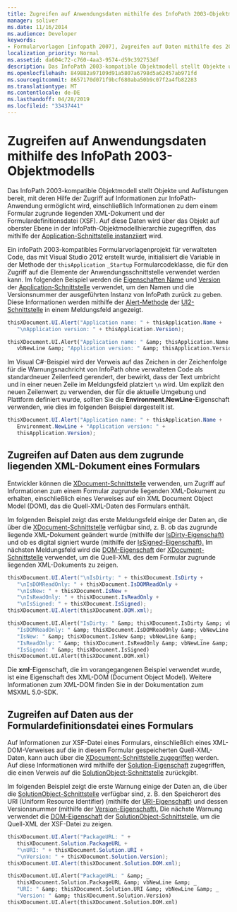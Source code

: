 ```yaml
---
title: Zugreifen auf Anwendungsdaten mithilfe des InfoPath 2003-Objektmodells
manager: soliver
ms.date: 11/16/2014
ms.audience: Developer
keywords:
- Formularvorlagen [infopath 2007], Zugreifen auf Daten mithilfe des 2003-Objektmodells,InfoPath 2003-kompatible Formularvorlagen, Zugreifen auf Anwendungsdaten
localization_priority: Normal
ms.assetid: da604c72-c760-4aa3-9574-d59c392753df
description: Das InfoPath 2003-kompatible Objektmodell stellt Objekte und Auflistungen bereit, mit deren Hilfe der Zugriff auf Informationen zur InfoPath-Anwendung ermöglicht wird, einschließlich Informationen zu dem einem Formular zugrunde liegenden XML-Dokument und der Formulardefinitionsdatei (XSF). Auf diese Daten wird über das Objekt auf oberster Ebene in der InfoPath-Objektmodellhierarchie zugegriffen, das mithilfe der Application-Schnittstelle instanziiert wird.
ms.openlocfilehash: 849882a97109d91a5807a6798d5a62457ab971fd
ms.sourcegitcommit: 8657170d071f9bcf680aba50b9c07f2a4fb82283
ms.translationtype: MT
ms.contentlocale: de-DE
ms.lasthandoff: 04/28/2019
ms.locfileid: "33437441"
---
```

# <a name="access-application-data-using-the-infopath-2003-object-model"></a>Zugreifen auf Anwendungsdaten mithilfe des InfoPath 2003-Objektmodells

Das InfoPath 2003-kompatible Objektmodell stellt Objekte und Auflistungen bereit, mit deren Hilfe der Zugriff auf Informationen zur InfoPath-Anwendung ermöglicht wird, einschließlich Informationen zu dem einem Formular zugrunde liegenden XML-Dokument und der Formulardefinitionsdatei (XSF). Auf diese Daten wird über das Objekt auf oberster Ebene in der InfoPath-Objektmodellhierarchie zugegriffen, das mithilfe der [Application-Schnittstelle instanziiert](https://msdn.microsoft.com/library/Microsoft.Office.Interop.InfoPath.SemiTrust.Application.aspx) wird. 
  
Ein infoPath 2003-kompatibles Formularvorlagenprojekt für verwalteten Code, das mit Visual Studio 2012 erstellt wurde, initialisiert die Variable in der Methode der `thisApplication` `_Startup` Formularcodeklasse, [](https://msdn.microsoft.com/library/Microsoft.Office.Interop.InfoPath.SemiTrust.Application.aspx) die für den Zugriff auf die Elemente der Anwendungsschnittstelle verwendet werden kann. Im folgenden Beispiel werden die [Eigenschaften Name](https://msdn.microsoft.com/library/Microsoft.Office.Interop.InfoPath.SemiTrust._Application2.Name.aspx) und [Version](https://msdn.microsoft.com/library/Microsoft.Office.Interop.InfoPath.SemiTrust._Application2.Version.aspx) der [Application-Schnittstelle](https://msdn.microsoft.com/library/Microsoft.Office.Interop.InfoPath.SemiTrust.Application.aspx) verwendet, um den Namen und die Versionsnummer der ausgeführten Instanz von InfoPath zurück zu geben. Diese Informationen werden mithilfe der [Alert-Methode](https://msdn.microsoft.com/library/Microsoft.Office.Interop.InfoPath.SemiTrust.UI2.Alert.aspx) der [UI2-Schnittstelle](https://msdn.microsoft.com/library/Microsoft.Office.Interop.InfoPath.SemiTrust.UI2.aspx) in einem Meldungsfeld angezeigt. 
  
```cs
thisXDocument.UI.Alert("Application name: " + thisApplication.Name +
   "\nApplication version: " + thisApplication.Version);
```

```vb
thisXDocument.UI.Alert("Application name: " &amp; thisApplication.Name &amp; _
   vbNewLine &amp; "Application version: " &amp; thisApplication.Version)
```

Im Visual C#-Beispiel wird der Verweis auf das Zeichen in der Zeichenfolge für die Warnungsnachricht von InfoPath ohne verwalteten Code als standardneuer Zeilenfeed gerendert, der bewirkt, dass der Text umbricht und in einer neuen Zeile im Meldungsfeld platziert  `\n` wird. Um explizit den neuen Zeilenwert zu verwenden, der für die aktuelle Umgebung und Plattform definiert wurde, sollten Sie die **Environment.NewLine**-Eigenschaft verwenden, wie dies im folgenden Beispiel dargestellt ist. 
  
```cs
thisXDocument.UI.Alert("Application name: " + thisApplication.Name +
   Environment.NewLine + "Application version: " + 
   thisApplication.Version);
```

## <a name="accessing-data-from-the-underlying-xml-document-of-a-form"></a>Zugreifen auf Daten aus dem zugrunde liegenden XML-Dokument eines Formulars

Entwickler können die [XDocument-Schnittstelle](https://msdn.microsoft.com/library/Microsoft.Office.Interop.InfoPath.SemiTrust.XDocument.aspx) verwenden, um Zugriff auf Informationen zum einem Formular zugrunde liegenden XML-Dokument zu erhalten, einschließlich eines Verweises auf ein XML Document Object Model (DOM), das die Quell-XML-Daten des Formulars enthält. 
  
Im folgenden Beispiel zeigt das erste Meldungsfeld einige der Daten an, die über die [XDocument-Schnittstelle](https://msdn.microsoft.com/library/Microsoft.Office.Interop.InfoPath.SemiTrust.XDocument.aspx) verfügbar sind, z. B. ob das zugrunde liegende XML-Dokument geändert wurde (mithilfe der [IsDirty-Eigenschaft)](https://msdn.microsoft.com/library/Microsoft.Office.Interop.InfoPath.SemiTrust._XDocument2.IsDirty.aspx) und ob es digital signiert wurde (mithilfe der [IsSigned-Eigenschaft).](https://msdn.microsoft.com/library/Microsoft.Office.Interop.InfoPath.SemiTrust._XDocument2.IsSigned.aspx) Im nächsten Meldungsfeld wird die [DOM-Eigenschaft](https://msdn.microsoft.com/library/Microsoft.Office.Interop.InfoPath.SemiTrust._XDocument2.DOM.aspx) der [XDocument-Schnittstelle](https://msdn.microsoft.com/library/Microsoft.Office.Interop.InfoPath.SemiTrust.XDocument.aspx) verwendet, um die Quell-XML des dem Formular zugrunde liegenden XML-Dokuments zu zeigen. 
  
```cs
thisXDocument.UI.Alert("\nIsDirty: " + thisXDocument.IsDirty +
   "\nIsDOMReadOnly: " + thisXDocument.IsDOMReadOnly +
   "\nIsNew: " + thisXDocument.IsNew +
   "\nIsReadOnly: " + thisXDocument.IsReadOnly +
   "\nIsSigned: " + thisXDocument.IsSigned);
thisXDocument.UI.Alert(thisXDocument.DOM.xml);
```

```vb
thisXDocument.UI.Alert("IsDirty: " &amp; thisXDocument.IsDirty &amp; vbNewLine &amp; _
   "IsDOMReadOnly: " &amp; thisXDocument.IsDOMReadOnly &amp; vbNewLine &amp; _
   "IsNew: " &amp; thisXDocument.IsNew &amp; vbNewLine &amp; _
   "IsReadOnly: " &amp; thisXDocument.IsReadOnly &amp; vbNewLine &amp; _
   "IsSigned: " &amp; thisXDocument.IsSigned)
thisXDocument.UI.Alert(thisXDocument.DOM.xml)
```

Die **xml**-Eigenschaft, die im vorangegangenen Beispiel verwendet wurde, ist eine Eigenschaft des XML-DOM (Document Object Model). Weitere Informationen zum XML-DOM finden Sie in der Dokumentation zum MSXML 5.0-SDK. 
  
## <a name="accessing-data-from-a-forms-form-definition-file"></a>Zugreifen auf Daten aus der Formulardefinitionsdatei eines Formulars

Auf Informationen zur XSF-Datei eines Formulars, einschließlich eines XML-DOM-Verweises auf die in diesem Formular gespeicherten Quell-XML-Daten, kann auch über die [XDocument-Schnittstelle zugegriffen](https://msdn.microsoft.com/library/Microsoft.Office.Interop.InfoPath.SemiTrust.XDocument.aspx) werden. Auf diese Informationen wird mithilfe der [Solution-Eigenschaft](https://msdn.microsoft.com/library/Microsoft.Office.Interop.InfoPath.SemiTrust._XDocument2.Solution.aspx) zugegriffen, die einen Verweis auf die [SolutionObject-Schnittstelle](https://msdn.microsoft.com/library/Microsoft.Office.Interop.InfoPath.SemiTrust.SolutionObject.aspx) zurückgibt. 
  
Im folgenden Beispiel zeigt die erste Warnung einige der Daten an, die über die [SolutionObject-Schnittstelle](https://msdn.microsoft.com/library/Microsoft.Office.Interop.InfoPath.SemiTrust.SolutionObject.aspx) verfügbar sind, z. B. den Speicherort des URI (Uniform Resource Identifier) (mithilfe der [URI-Eigenschaft)](https://msdn.microsoft.com/library/Microsoft.Office.Interop.InfoPath.SemiTrust.Solution.URI.aspx) und dessen Versionsnummer (mithilfe der [Version-Eigenschaft).](https://msdn.microsoft.com/library/Microsoft.Office.Interop.InfoPath.SemiTrust.Solution.Version.aspx) Die nächste Warnung verwendet die [DOM-Eigenschaft](https://msdn.microsoft.com/library/Microsoft.Office.Interop.InfoPath.SemiTrust.Solution.DOM.aspx) der [SolutionObject-Schnittstelle,](https://msdn.microsoft.com/library/Microsoft.Office.Interop.InfoPath.SemiTrust.SolutionObject.aspx) um die Quell-XML der XSF-Datei zu zeigen. 
  
```cs
thisXDocument.UI.Alert("PackageURL: " +
   thisXDocument.Solution.PackageURL +
   "\nURI: " + thisXDocument.Solution.URI +
   "\nVersion: " + thisXDocument.Solution.Version);
thisXDocument.UI.Alert(thisXDocument.Solution.DOM.xml);
```

```vb
thisXDocument.UI.Alert("PackageURL: " &amp; _
   thisXDocument.Solution.PackageURL &amp; vbNewLine &amp; _
   "URI: " &amp; thisXDocument.Solution.URI &amp; vbNewLine &amp; _
   "Version: " &amp; thisXDocument.Solution.Version)
thisXDocument.UI.Alert(thisXDocument.Solution.DOM.xml)
```


